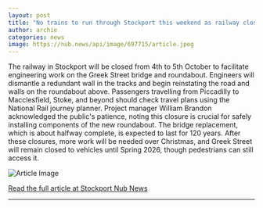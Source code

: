 ```yaml
---
layout: post
title: "No trains to run through Stockport this weekend as railway closes for engineering works"
author: archie
categories: news
image: https://nub.news/api/image/697715/article.jpeg
---
```

The railway in Stockport will be closed from 4th to 5th October to facilitate engineering work on the Greek Street bridge and roundabout. Engineers will dismantle a redundant wall in the tracks and begin reinstating the road and walls on the roundabout above. Passengers travelling from Piccadilly to Macclesfield, Stoke, and beyond should check travel plans using the National Rail journey planner. Project manager William Brandon acknowledged the public's patience, noting this closure is crucial for safely installing components of the new roundabout. The bridge replacement, which is about halfway complete, is expected to last for 120 years. After these closures, more work will be needed over Christmas, and Greek Street will remain closed to vehicles until Spring 2026, though pedestrians can still access it.

![Article Image](https://nub.news/api/image/697715/article.jpeg)

[Read the full article at Stockport Nub News](https://stockport.nub.news/news/local-news/no-trains-to-run-through-stockport-this-weekend-as-railway-closes-for-engineering-works-274138)

---
